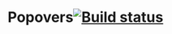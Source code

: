 # Popovers[![Build status](https://ci.appveyor.com/api/projects/status/4q8yyfpfbtikqpw1?svg=true)](https://ci.appveyor.com/project/Tigerminde/popovers)
